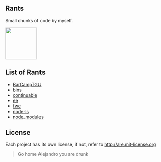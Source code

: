 ## Rants

Small chunks of code by myself.
<p>
  <img src="http://i.imgur.com/KNlCH.jpg" style="height:100px"/>
</p>

## List of Rants
 - [BarCampTGU](http://github.com/alejandro/rants/blob/master/BarCampTGU)
 - [bins](http://github.com/alejandro/rants/blob/master/bins)
 - [continuable](http://github.com/alejandro/rants/blob/master/continuable)
 - [ee](http://github.com/alejandro/rants/blob/master/ee)
 - [fwe](http://github.com/alejandro/rants/blob/master/fwe)
 - [node-ls](http://github.com/alejandro/rants/blob/master/node-ls)
 - [node_modules](http://github.com/alejandro/rants/blob/master/node_modules)

## License

Each project has its own license, if not, refer to http://ale.mit-license.org

> Go home Alejandro you are drunk
